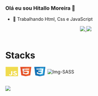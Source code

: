 ### Olá eu sou Hitallo Moreira 👋


- 🌱 Trabalhando Html, Css e JavaScript

<div align="center">
  <a href="https://github.com/Hitallo-moreira">
  <img height="180em" src="https://github-readme-stats.vercel.app/api?username=Hitallo-moreira&show_icons=true&theme=dark&include_all_commits=true&count_private=true"/>
  <img height="180em" src="https://github-readme-stats.vercel.app/api/top-langs/?username=Hitallo-moreira&layout=compact&langs_count=7&theme=dark"/>
</div>
  
<div style="display: inline-block"><br>
  <h1>Stacks</h1>
  <img align="center" alt="=Img-Js" height="30" width="40" src="https://raw.githubusercontent.com/devicons/devicon/master/icons/javascript/javascript-plain.svg">
  <img align="center" alt="Img-HTML" height="30" width="40" src="https://raw.githubusercontent.com/devicons/devicon/master/icons/html5/html5-original.svg">
  <img align="center" alt="Img-CSS" height="30" width="40" src="https://raw.githubusercontent.com/devicons/devicon/master/icons/css3/css3-original.svg">
  <img align="center" alt="Img-SASS" height="30" width="40" src="https://cdn.jsdelivr.net/gh/devicons/devicon/icons/sass/sass-original.svg">

  <link rel="stylesheet" href="https://cdn.jsdelivr.net/gh/devicons/devicon@v2.14.0/devicon.min.css">
</div>
  
  
##
  
<div> 
    <a href="https://www.linkedin.com/in/hitallo-moreira-92195b199" target="_blank"><img src="https://img.shields.io/badge/-LinkedIn-%230077B5?style=for-the-                 badge&logo=linkedin&logoColor=white" target="_blank"></a> 
</div>

